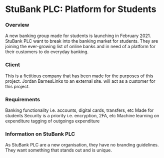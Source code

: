 # StuBank PLC: Platform for Students
### Overview
A new banking group made for students is launching in February 2021. StuBank PLC want to break into the banking market for students. They are joining the ever-growing list of online banks and in need of a platform for their customers to do everyday banking. 

 

### Client
This is a fictitious company that has been made for the purposes of this project. Jordan BarnesLinks to an external site. will act as a customer for this project. 

 

### Requirements
Banking functionality i.e. accounts, digital cards, transfers, etc
Made for students
Security is a priority i.e. encryption, 2FA, etc
Machine learning on expenditure
tagging of outgoings
expenditure
 

### Information on StuBank PLC
As StuBank PLC are a new organisation, they have no branding guidelines. They want something that stands out and is unique. 